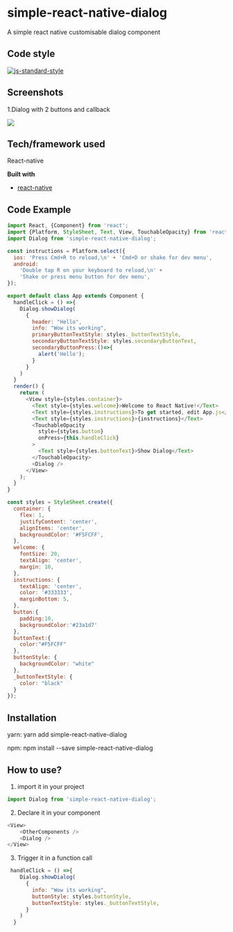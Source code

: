 # simple-react-native-dialog
A simple react native customisable dialog component

## Code style
[![js-standard-style](https://img.shields.io/badge/code%20style-standard-brightgreen.svg?style=flat)](https://github.com/feross/standard)

## Screenshots

1.Dialog with 2 buttons and callback

![](https://media.giphy.com/media/pcJpZFvCiodUtrirlr/giphy.gif)

## Tech/framework used
React-native

<b>Built with</b>
- [react-native](https://facebook.github.io/react-native/)

## Code Example
```javascript
import React, {Component} from 'react';
import {Platform, StyleSheet, Text, View, TouchableOpacity} from 'react-native';
import Dialog from 'simple-react-native-dialog';

const instructions = Platform.select({
  ios: 'Press Cmd+R to reload,\n' + 'Cmd+D or shake for dev menu',
  android:
    'Double tap R on your keyboard to reload,\n' +
    'Shake or press menu button for dev menu',
});

export default class App extends Component {
  handleClick = () =>{
    Dialog.showDialog(
      {
        header: "Hello",
        info: "Wow its working",
        primaryButtonTextStyle: styles._buttonTextStyle,
        secondaryButtonTextStyle: styles.secondaryButtonText,
        secondaryButtonPress:()=>{
          alert('Hello');
        }
      }
    )
  }
  render() {
    return (
      <View style={styles.container}>
        <Text style={styles.welcome}>Welcome to React Native!</Text>
        <Text style={styles.instructions}>To get started, edit App.js</Text>
        <Text style={styles.instructions}>{instructions}</Text>
        <TouchableOpacity 
          style={styles.button}
          onPress={this.handleClick}  
        >
          <Text style={styles.buttonText}>Show Dialog</Text>
        </TouchableOpacity>
        <Dialog />
      </View>
    );
  }
}

const styles = StyleSheet.create({
  container: {
    flex: 1,
    justifyContent: 'center',
    alignItems: 'center',
    backgroundColor: '#F5FCFF',
  },
  welcome: {
    fontSize: 20,
    textAlign: 'center',
    margin: 10,
  },
  instructions: {
    textAlign: 'center',
    color: '#333333',
    marginBottom: 5,
  },
  button:{
    padding:10,
    backgroundColor:'#23a1d7'
  },
  buttonText:{
    color:"#F5FCFF"
  },
  buttonStyle: {
    backgroundColor: "white"
  },
  _buttonTextStyle: {
    color: "black"
  }
});

```

## Installation
yarn: yarn add simple-react-native-dialog

npm: npm install --save simple-react-native-dialog

## How to use?

1. import it in your project 
```javascript
import Dialog from 'simple-react-native-dialog';
```
2. Declare it in your component
```javascript
<View>
    <OtherComponents />
    <Dialog />
</View>
```
3. Trigger it in a function call
```javascript
 handleClick = () =>{
    Dialog.showDialog(
      {
        info: "Wow its working",
        buttonStyle: styles.buttonStyle,
        buttonTextStyle: styles._buttonTextStyle,
      }
    )
  }
```

